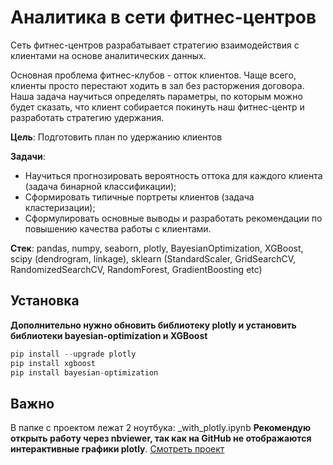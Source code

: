 # Аналитика в сети фитнес-центров

Сеть фитнес-центров разрабатывает стратегию взаимодействия с клиентами на основе аналитических данных.

Основная проблема фитнес-клубов - отток клиентов. Чаще всего, клиенты просто перестают ходить в зал без расторжения договора. Наша задача научиться определять параметры, по которым можно будет сказать, что клиент собирается покинуть наш фитнес-центр и разработать стратегию удержания.

**Цель**: Подготовить план по удержанию клиентов

**Задачи**:
* Научиться прогнозировать вероятность оттока для каждого клиента (задача бинарной классификации);
* Сформировать типичные портреты клиентов (задача кластеризации);
* Сформулировать основные выводы и разработать рекомендации по повышению качества работы с клиентами.

**Cтек**: pandas, numpy, seaborn, plotly, BayesianOptimization, XGBoost, scipy (dendrogram, linkage), sklearn (StandardScaler, GridSearchCV, RandomizedSearchCV, RandomForest, GradientBoosting etc)

## Установка
**Дополнительно нужно обновить библиотеку plotly и установить библиотеки bayesian-optimization и XGBoost**

```python
pip install --upgrade plotly
pip install xgboost
pip install bayesian-optimization
```
## Важно
В папке с проектом лежат 2 ноутбука: <project>_with_plotly.ipynb
**Рекомендую открыть работу через nbviewer, так как на GitHub не отображаются интерактивные графики plotly**.
[Смотреть проект](https://nbviewer.jupyter.org/github/arsBadoyan/practicumProjects/blob/8f8066b0f75ba96d241778ff778bb16f307bfdb9/fitness_center_churn_forecast/fitness_center_churn_forecast.ipynb)
